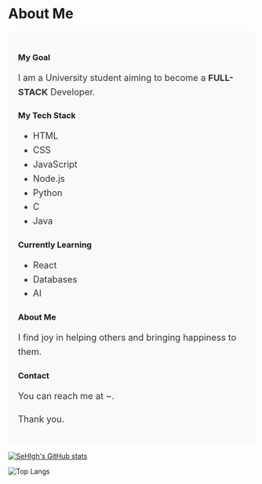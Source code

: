 <!---
SeHIgh/SeHIgh is a ✨ special ✨ repository because its `README.md` (this file) appears on your GitHub profile.
You can click the Preview link to take a look at your changes.
--->
<!---
<h1>
  👋 Hello~! I'm sehigh
</h1>
<p style = "font-size : 20px;">
  Let me introduce myself
</p>

<p>I am a university student aiming to become a **full-stack** developer.</p>
<p>💻 My current tech stack includes HTML, CSS, JavaScript, Node.js, Python, C, and Java.</p>
<p>🌱 I am also actively learning React, Databases, and AI.</p>
<p>😄 I find joy in helping others and bringing happiness to them.</p>
<p>📞 You can reach me at ~.</p>
<p>Thank you.🫶</p>
--->

# About Me

<div style="background-color: #f9f9f9; padding: 20px; border-radius: 10px;">

### My Goal
<p style="font-size: 18px; line-height: 1.6; color: #333;">
    I am a University student aiming to become a <strong>FULL-STACK</strong> Developer.
</p>

### My Tech Stack
<ul style="font-size: 18px; line-height: 1.6; color: #333;">
    <li>HTML</li>
    <li>CSS</li>
    <li>JavaScript</li>
    <li>Node.js</li>
    <li>Python</li>
    <li>C</li>
    <li>Java</li>
</ul>

### Currently Learning
<ul style="font-size: 18px; line-height: 1.6; color: #333;">
    <li>React</li>
    <li>Databases</li>
    <li>AI</li>
</ul>

### About Me
<p style="font-size: 18px; line-height: 1.6; color: #333;">
    I find joy in helping others and bringing happiness to them.
</p>

### Contact
<p style="font-size: 18px; line-height: 1.6; color: #333;">
    You can reach me at ~.
</p>

<p style="font-size: 18px; line-height: 1.6; color: #333;">
    Thank you.
</p>

</div>

[![SeHIgh's GitHub stats](https://github-readme-stats.vercel.app/api?username=SeHIgh&hide=contribs,prs&show_icons=true&theme=grey)](https://github.com/SeHIgh/github-readme-stats)

![Top Langs](https://github-readme-stats.vercel.app/api/top-langs/?username=SeHIgh&layout=compact&theme=grey)  
